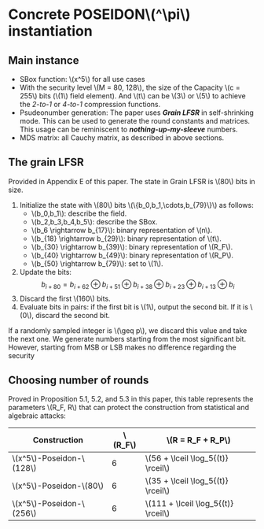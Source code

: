 # Concrete POSEIDON\\(^\pi\\) instantiation

## Main instance

+ SBox function: \\(x^5\\) for all use cases
+ With the security level \\(M = 80, 128\\), the size of the Capacity \\(c = 255\\) bits (\\(1\\) field element). And \\(t\\) can be \\(3\\) or \\(5\\) to achieve the *2-to-1* or *4-to-1* compression functions.
+ Psudeonumber generation: The paper uses ***Grain LFSR*** in self-shrinking mode. This can be used to generate the round constants and matrices. This usage can be reminiscent to ***nothing-up-my-sleeve*** numbers.
+ MDS matrix: all Cauchy matrix, as described in above sections.

## The grain LFSR
Provided in Appendix E of this paper. The state in Grain LFSR is \\(80\\) bits in size.
1. Initialize the state with \\(80\\) bits \\(\\{b_0,b_1,\cdots,b_{79}\\}\\) as follows:
    - \\(b_0,b_1\\): describe the field.
    - \\(b_2,b_3,b_4,b_5\\): describe the SBox.
    - \\(b_6 \rightarrow b_{17}\\): binary representation of \\(n\\).
    - \\(b_{18} \rightarrow b_{29}\\): binary representation of \\(t\\).
    - \\(b_{30} \rightarrow b_{39}\\): binary representation of \\(R_F\\).
    - \\(b_{40} \rightarrow b_{49}\\): binary representation of \\(R_P\\).
    - \\(b_{50} \rightarrow b_{79}\\): set to \\(1\\).
2. Update the bits: $$b_{i + 80} = b_{i + 62} \oplus b_{i + 51} \oplus b_{i + 38} \oplus b_{i + 23} \oplus b_{i + 13} \oplus b_i$$
3. Discard the first \\(160\\) bits.
4. Evaluate bits in pairs: if the first bit is \\(1\\), output the second bit. If it is \\(0\\), discard the second bit.

If a randomly sampled integer is \\(\geq p\\), we discard this value and take the next one. We generate numbers starting from the most significant bit. However, starting from MSB or LSB makes no difference regarding the security

## Choosing number of rounds
Proved in Proposition 5.1, 5.2, and 5.3 in this paper, this table represents the parameters \\(R_F, R\\) that can protect the construction from statistical and algebraic attacks:



|         Construction         | \\(R_F\\) |        \\(R = R_F + R_P\\)            |
| -----------------------------| --------- | ------------------------------------  |
| \\(x^5\\)-Poseidon-\\(128\\) |     6     | \\(56 + \lceil \log_5{(t)} \rceil\\)  |
| \\(x^5\\)-Poseidon-\\(80\\)  |     6     | \\(35 + \lceil \log_5{(t)} \rceil\\)  |
| \\(x^5\\)-Poseidon-\\(256\\) |     6     | \\(111 + \lceil \log_5{(t)} \rceil\\) |